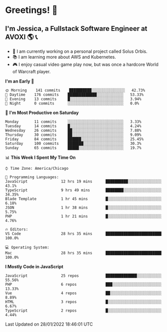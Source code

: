 # Greetings! 🧠

## I'm Jessica, a Fullstack Software Engineer at AVOXI 🌎 📞

- 🌟 I am currently working on a personal project called Solus Orbis.
- 📚 I am learning more about AWS and Kubernetes.
- 🎮 I enjoy casual video game play now, but was once a hardcore World of Warcraft player.

<!--START_SECTION:waka-->
**I'm an Early 🐤** 

```text
🌞 Morning    141 commits    ██████████░░░░░░░░░░░░░░░   42.73% 
🌆 Daytime    176 commits    █████████████░░░░░░░░░░░░   53.33% 
🌃 Evening    13 commits     █░░░░░░░░░░░░░░░░░░░░░░░░   3.94% 
🌙 Night      0 commits      ░░░░░░░░░░░░░░░░░░░░░░░░░   0.0%

```
📅 **I'm Most Productive on Saturday** 

```text
Monday       11 commits     ░░░░░░░░░░░░░░░░░░░░░░░░░   3.33% 
Tuesday      14 commits     █░░░░░░░░░░░░░░░░░░░░░░░░   4.24% 
Wednesday    26 commits     ██░░░░░░░░░░░░░░░░░░░░░░░   7.88% 
Thursday     30 commits     ██░░░░░░░░░░░░░░░░░░░░░░░   9.09% 
Friday       84 commits     ██████░░░░░░░░░░░░░░░░░░░   25.45% 
Saturday     100 commits    ███████░░░░░░░░░░░░░░░░░░   30.3% 
Sunday       65 commits     █████░░░░░░░░░░░░░░░░░░░░   19.7%

```


📊 **This Week I Spent My Time On** 

```text
⌚︎ Time Zone: America/Chicago

💬 Programming Languages: 
JavaScript               12 hrs 19 mins      ██████████░░░░░░░░░░░░░░░   43.1% 
TypeScript               9 hrs 49 mins       ████████░░░░░░░░░░░░░░░░░   34.35% 
Blade Template           1 hr 45 mins        █░░░░░░░░░░░░░░░░░░░░░░░░   6.18% 
JSON                     1 hr 38 mins        █░░░░░░░░░░░░░░░░░░░░░░░░   5.75% 
PHP                      1 hr 21 mins        █░░░░░░░░░░░░░░░░░░░░░░░░   4.76%

🔥 Editors: 
VS Code                  28 hrs 35 mins      █████████████████████████   100.0%

💻 Operating System: 
Mac                      28 hrs 35 mins      █████████████████████████   100.0%

```

**I Mostly Code in JavaScript** 

```text
JavaScript               25 repos            ██████████████░░░░░░░░░░░   55.56% 
PHP                      6 repos             ███░░░░░░░░░░░░░░░░░░░░░░   13.33% 
Vue                      4 repos             ██░░░░░░░░░░░░░░░░░░░░░░░   8.89% 
HTML                     3 repos             █░░░░░░░░░░░░░░░░░░░░░░░░   6.67% 
TypeScript               2 repos             █░░░░░░░░░░░░░░░░░░░░░░░░   4.44%

```



 Last Updated on 28/01/2022 18:46:01 UTC
<!--END_SECTION:waka-->

<!--
**jessikuh/jessikuh** is a ✨ _special_ ✨ repository because its `README.md` (this file) appears on your GitHub profile.

Here are some ideas to get you started:

- 🔭 I’m currently working on ...
- 🌱 I’m currently learning ...
- 👯 I’m looking to collaborate on ...
- 🤔 I’m looking for help with ...
- 💬 Ask me about ...
- 📫 How to reach me: ...
- 😄 Pronouns: ...
- ⚡ Fun fact: ...
-->
